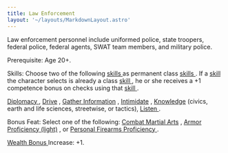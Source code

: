 ```yaml
---
title: Law Enforcement
layout: '~/layouts/MarkdownLayout.astro'
---
```

Law enforcement personnel include uniformed police, state troopers, federal
police, federal agents, SWAT team members, and military police.

Prerequisite: Age 20+.

Skills: Choose two of the following [ skills ](/modern.d20.srd/skills/index)
as permanent class [ skills ](/modern.d20.srd/skills/index) . If a [ skill](/modern.d20.srd/skills/index) the character selects is already a class [skill ](/modern.d20.srd/skills/index) , he or she receives a +1 competence
bonus on checks using that [ skill ](/modern.d20.srd/skills/index) .

[ Diplomacy ](/modern.d20.srd/skills/diplomacy) , [ Drive](/modern.d20.srd/skills/drive) , [ Gather Information](/modern.d20.srd/skills/gather.information) , [ Intimidate](/modern.d20.srd/skills/intimidate) , [ Knowledge](/modern.d20.srd/skills/knowledge) (civics, earth and life sciences,
streetwise, or tactics), [ Listen ](/modern.d20.srd/skills/listen) .

Bonus Feat: Select one of the following: [ Combat Martial Arts](/modern.d20.srd/feats/combat.martial.arts) , [ Armor Proficiency (light)](/modern.d20.srd/feats/armor.proficiency.light) , or [ Personal Firearms Proficiency ](/modern.d20.srd/feats/personal.firearms.proficiency) .

[ Wealth Bonus ](/modern.d20.srd/wealth/wealth.bonus) Increase: +1.

